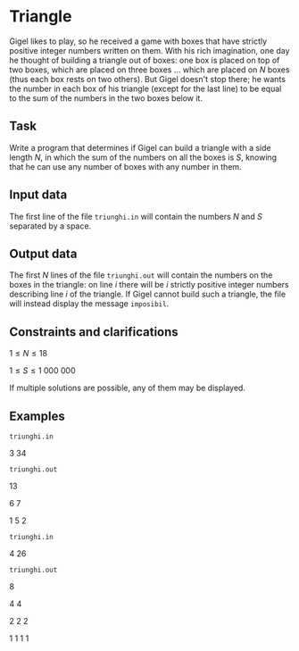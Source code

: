 # Triangle

Gigel likes to play, so he received a game with boxes that have strictly positive integer numbers written on them. With his rich imagination, one day he thought of building a triangle out of boxes: one box is placed on top of two boxes, which are placed on three boxes $\dots$ which are placed on $N$ boxes (thus each box rests on two others). But Gigel doesn't stop there; he wants the number in each box of his triangle (except for the last line) to be equal to the sum of the numbers in the two boxes below it.

## Task

Write a program that determines if Gigel can build a triangle with a side length $N$, in which the sum of the numbers on all the boxes is $S$, knowing that he can use any number of boxes with any number in them.

## Input data

The first line of the file `triunghi.in` will contain the numbers $N$ and $S$ separated by a space.

## Output data

The first $N$ lines of the file `triunghi.out` will contain the numbers on the boxes in the triangle: on line $i$ there will be $i$ strictly positive integer numbers describing line $i$ of the triangle. If Gigel cannot build such a triangle, the file will instead display the message `imposibil`.

## Constraints and clarifications

$1 \leq N \leq 18$

$1 \leq S \leq 1\ 000\ 000$

If multiple solutions are possible, any of them may be displayed.

## Examples

`triunghi.in`

$3\ 34$

`triunghi.out`

$13$

$6\ 7$

$1\ 5\ 2$

`triunghi.in`

$4\ 26$

`triunghi.out`

$8$

$4\ 4$

$2\ 2\ 2$

$1\ 1\ 1\ 1$
